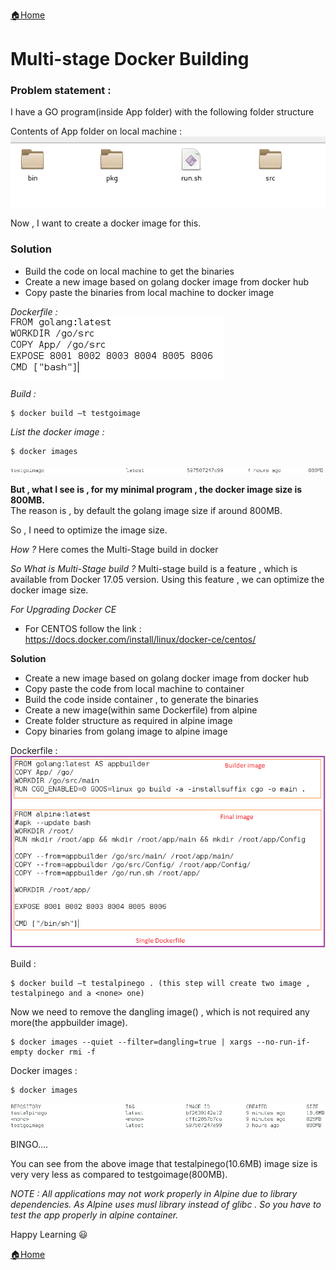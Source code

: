 [:house:Home](https://github.com/debbiswal/Articles)

# Multi-stage Docker Building  

### Problem statement :  

I have a GO program(inside App folder) with the following folder structure  

Contents of App folder on local machine :  
![folder](images/img1.png)  

Now , I want to create a docker image for this.  

### Solution
* Build the code on local machine to get the binaries  
* Create a new image based on golang docker image from docker hub  
* Copy paste the binaries from local machine to docker image  

*Dockerfile :*  
![docker file](images/img2.png)  

*Build :*
```
$ docker build –t testgoimage
```  

*List the docker image :*
```
$ docker images
```  

![file_size](images/img3.png)  

**But , what I see is , for my minimal program , the docker image size is 800MB.**  
The reason is , by default the golang image size if around 800MB.

So , I need to optimize the image size.

*How ?*
Here comes the Multi-Stage build in docker

*So What is Multi-Stage build ?*
Multi-stage build is a feature , which is available from Docker 17.05 version.
Using this feature , we can optimize the docker image size.

*For Upgrading Docker CE* 
* For CENTOS  follow the link : https://docs.docker.com/install/linux/docker-ce/centos/

**Solution**
* Create a new image based on golang docker image from docker hub  
* Copy paste the code from local machine to container  
* Build the code inside container , to generate the binaries  
* Create a new image(within same Dockerfile) from alpine  
* Create folder structure as required in alpine image  
* Copy binaries from golang image to alpine image  

Dockerfile :  
![docker file](images/img4.png)  

Build :
```
$ docker build –t testalpinego . (this step will create two image , testalpinego and a <none> one)
```  

Now we need to remove the dangling image(<none>) , which is not required any more(the appbuilder image).  
```
$ docker images --quiet --filter=dangling=true | xargs --no-run-if-empty docker rmi -f
```  

Docker images :  
```
$ docker images
```  
![docker images](images/img5.png)  

BINGO….  

You can see from the above image that testalpinego(10.6MB) image size is very very less as compared to testgoimage(800MB).  

*NOTE : All applications may not work properly in Alpine due to library dependencies. As Alpine uses musl library instead of glibc . So you have to test the app properly in alpine container.*


Happy Learning :smiley:  

[:house:Home](https://github.com/debbiswal/Articles)
